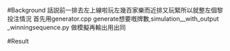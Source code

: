 
#Background
話説前一排去左上線啦玩左幾百家樂而近排又玩緊所以就整左個黎投注情況
首先用generator.cpp generate想要嘅牌數,simulation__with_output _winningsequence.py 做模擬再輸出用出同


#Result
